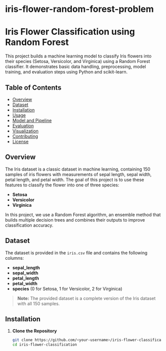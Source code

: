 # iris-flower-random-forest-problem

# Iris Flower Classification using Random Forest

This project builds a machine learning model to classify Iris flowers into their species (Setosa, Versicolor, and Virginica) using a Random Forest classifier. It demonstrates basic data handling, preprocessing, model training, and evaluation steps using Python and scikit-learn.

## Table of Contents

- [Overview](#overview)
- [Dataset](#dataset)
- [Installation](#installation)
- [Usage](#usage)
- [Model and Pipeline](#model-and-pipeline)
- [Evaluation](#evaluation)
- [Visualization](#visualization)
- [Contributing](#contributing)
- [License](#license)

## Overview

The Iris dataset is a classic dataset in machine learning, containing 150 samples of iris flowers with measurements of sepal length, sepal width, petal length, and petal width. The goal of this project is to use these features to classify the flower into one of three species:
- **Setosa**
- **Versicolor**
- **Virginica**

In this project, we use a Random Forest algorithm, an ensemble method that builds multiple decision trees and combines their outputs to improve classification accuracy.

## Dataset

The dataset is provided in the `iris.csv` file and contains the following columns:
- **sepal_length**
- **sepal_width**
- **petal_length**
- **petal_width**
- **species** (0 for Setosa, 1 for Versicolor, 2 for Virginica)

> **Note:** The provided dataset is a complete version of the Iris dataset with all 150 samples.

## Installation

1. **Clone the Repository**

   ```bash
   git clone https://github.com/<your-username>/iris-flower-classification.git
   cd iris-flower-classification
